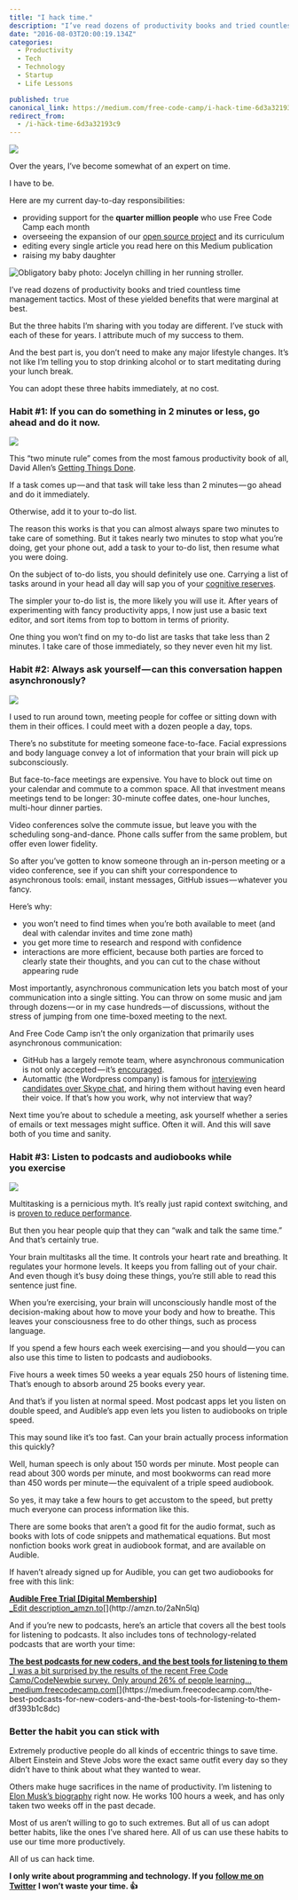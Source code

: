```yaml
---
title: "I hack time."
description: "I’ve read dozens of productivity books and tried countless time management tactics. Most of these yielded benefits that were marginal at best. But the three habits I’m sharing with you today are…"
date: "2016-08-03T20:00:19.134Z"
categories: 
  - Productivity
  - Tech
  - Technology
  - Startup
  - Life Lessons

published: true
canonical_link: https://medium.com/free-code-camp/i-hack-time-6d3a32193c9
redirect_from:
  - /i-hack-time-6d3a32193c9
---
```


![](./asset-1.jpeg)

Over the years, I’ve become somewhat of an expert on time.

I have to be.

Here are my current day-to-day responsibilities:

-   providing support for the **quarter million people** who use Free Code Camp each month
-   overseeing the expansion of our [open source project](https://github.com/FreeCodeCamp/freecodecamp) and its curriculum
-   editing every single article you read here on this Medium publication
-   raising my baby daughter

![Obligatory baby photo: Jocelyn chilling in her running stroller.](./asset-2.jpeg)

I’ve read dozens of productivity books and tried countless time management tactics. Most of these yielded benefits that were marginal at best.

But the three habits I’m sharing with you today are different. I’ve stuck with each of these for years. I attribute much of my success to them.

And the best part is, you don’t need to make any major lifestyle changes. It’s not like I’m telling you to stop drinking alcohol or to start meditating during your lunch break.

You can adopt these three habits immediately, at no cost.

### Habit #1: If you can do something in 2 minutes or less, go ahead and do it now.

![](./asset-3.jpeg)

This “two minute rule” comes from the most famous productivity book of all, David Allen’s [Getting Things Done](http://amzn.to/2av7fsQ).

If a task comes up — and that task will take less than 2 minutes — go ahead and do it immediately.

Otherwise, add it to your to-do list.

The reason this works is that you can almost always spare two minutes to take care of something. But it takes nearly two minutes to stop what you’re doing, get your phone out, add a task to your to-do list, then resume what you were doing.

On the subject of to-do lists, you should definitely use one. Carrying a list of tasks around in your head all day will sap you of your [cognitive reserves](https://en.wikipedia.org/wiki/Cognitive_reserve).

The simpler your to-do list is, the more likely you will use it. After years of experimenting with fancy productivity apps, I now just use a basic text editor, and sort items from top to bottom in terms of priority.

One thing you won’t find on my to-do list are tasks that take less than 2 minutes. I take care of those immediately, so they never even hit my list.

### Habit #2: Always ask yourself — can this conversation happen asynchronously?

![](./asset-4.png)

I used to run around town, meeting people for coffee or sitting down with them in their offices. I could meet with a dozen people a day, tops.

There’s no substitute for meeting someone face-to-face. Facial expressions and body language convey a lot of information that your brain will pick up subconsciously.

But face-to-face meetings are expensive. You have to block out time on your calendar and commute to a common space. All that investment means meetings tend to be longer: 30-minute coffee dates, one-hour lunches, multi-hour dinner parties.

Video conferences solve the commute issue, but leave you with the scheduling song-and-dance. Phone calls suffer from the same problem, but offer even lower fidelity.

So after you’ve gotten to know someone through an in-person meeting or a video conference, see if you can shift your correspondence to asynchronous tools: email, instant messages, GitHub issues — whatever you fancy.

Here’s why:

-   you won’t need to find times when you’re both available to meet (and deal with calendar invites and time zone math)
-   you get more time to research and respond with confidence
-   interactions are more efficient, because both parties are forced to clearly state their thoughts, and you can cut to the chase without appearing rude

Most importantly, asynchronous communication lets you batch most of your communication into a single sitting. You can throw on some music and jam through dozens — or in my case hundreds — of discussions, without the stress of jumping from one time-boxed meeting to the next.

And Free Code Camp isn’t the only organization that primarily uses asynchronous communication:

-   GitHub has a largely remote team, where asynchronous communication is not only accepted — it’s [encouraged](http://ben.balter.com/2014/11/06/rules-of-communicating-at-github/).
-   Automattic (the Wordpress company) is famous for [interviewing candidates over Skype chat](http://davemart.in/remote-hiring/), and hiring them without having even heard their voice. If that’s how you work, why not interview that way?

Next time you’re about to schedule a meeting, ask yourself whether a series of emails or text messages might suffice. Often it will. And this will save both of you time and sanity.

### Habit #3: Listen to podcasts and audiobooks while you exercise

![](./asset-5.jpeg)

Multitasking is a pernicious myth. It’s really just rapid context switching, and is [proven to reduce performance](http://jupapadoc.startlogic.com/manuscripts/10498.pdf).

But then you hear people quip that they can “walk and talk the same time.” And that’s certainly true.

Your brain multitasks all the time. It controls your heart rate and breathing. It regulates your hormone levels. It keeps you from falling out of your chair. And even though it’s busy doing these things, you’re still able to read this sentence just fine.

When you’re exercising, your brain will unconsciously handle most of the decision-making about how to move your body and how to breathe. This leaves your consciousness free to do other things, such as process language.

If you spend a few hours each week exercising — and you should — you can also use this time to listen to podcasts and audiobooks.

Five hours a week times 50 weeks a year equals 250 hours of listening time. That’s enough to absorb around 25 books every year.

And that’s if you listen at normal speed. Most podcast apps let you listen on double speed, and Audible’s app even lets you listen to audiobooks on triple speed.

This may sound like it’s too fast. Can your brain actually process information this quickly?

Well, human speech is only about 150 words per minute. Most people can read about 300 words per minute, and most bookworms can read more than 450 words per minute — the equivalent of a triple speed audiobook.

So yes, it may take a few hours to get accustom to the speed, but pretty much everyone can process information like this.

There are some books that aren’t a good fit for the audio format, such as books with lots of code snippets and mathematical equations. But most nonfiction books work great in audiobook format, and are available on Audible.

If haven’t already signed up for Audible, you can get two audiobooks for free with this link:

[**Audible Free Trial \[Digital Membership\]**  
_Edit description_amzn.to](http://amzn.to/2aNn5lq "http://amzn.to/2aNn5lq")[](http://amzn.to/2aNn5lq)

And if you’re new to podcasts, here’s an article that covers all the best tools for listening to podcasts. It also includes tons of technology-related podcasts that are worth your time:

[**The best podcasts for new coders, and the best tools for listening to them**  
_I was a bit surprised by the results of the recent Free Code Camp/CodeNewbie survey. Only around 26% of people learning…_medium.freecodecamp.com](https://medium.freecodecamp.com/the-best-podcasts-for-new-coders-and-the-best-tools-for-listening-to-them-df393b1c8dc "https://medium.freecodecamp.com/the-best-podcasts-for-new-coders-and-the-best-tools-for-listening-to-them-df393b1c8dc")[](https://medium.freecodecamp.com/the-best-podcasts-for-new-coders-and-the-best-tools-for-listening-to-them-df393b1c8dc)

### Better the habit you can stick with

Extremely productive people do all kinds of eccentric things to save time. Albert Einstein and Steve Jobs wore the exact same outfit every day so they didn’t have to think about what they wanted to wear.

Others make huge sacrifices in the name of productivity. I’m listening to [Elon Musk’s biography](http://amzn.to/2aAvfvM) right now. He works 100 hours a week, and has only taken two weeks off in the past decade.

Most of us aren’t willing to go to such extremes. But all of us can adopt better habits, like the ones I’ve shared here. All of us can use these habits to use our time more productively.

All of us can hack time.

**I only write about programming and technology. If you** [**follow me on Twitter**](https://twitter.com/ossia) **I won’t waste your time. 👍**
